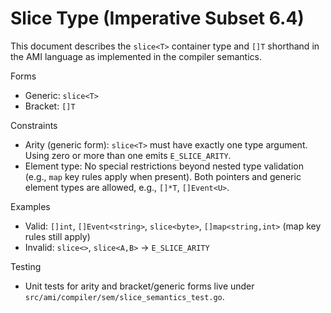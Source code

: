 # Slice Type (Imperative Subset 6.4)

This document describes the `slice<T>` container type and `[]T` shorthand in the AMI language as implemented in the compiler semantics.

Forms

- Generic: `slice<T>`
- Bracket: `[]T`

Constraints

- Arity (generic form): `slice<T>` must have exactly one type argument. Using zero or more than one emits `E_SLICE_ARITY`.
- Element type: No special restrictions beyond nested type validation (e.g., `map` key rules apply when present). Both pointers and generic element types are allowed, e.g., `[]*T`, `[]Event<U>`.

Examples

- Valid: `[]int`, `[]Event<string>`, `slice<byte>`, `[]map<string,int>` (map key rules still apply)
- Invalid: `slice<>`, `slice<A,B>` → `E_SLICE_ARITY`

Testing

- Unit tests for arity and bracket/generic forms live under `src/ami/compiler/sem/slice_semantics_test.go`.

